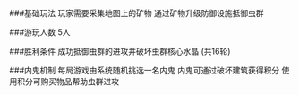 ###基础玩法
玩家需要采集地图上的矿物
通过矿物升级防御设施抵御虫群

###游玩人数
5人

###胜利条件
成功抵御虫群的进攻并破坏虫群核心水晶
(共16轮)

###内鬼机制
每局游戏由系统随机挑选一名内鬼
内鬼可通过破坏建筑获得积分
使用积分可购买物品帮助虫群进攻